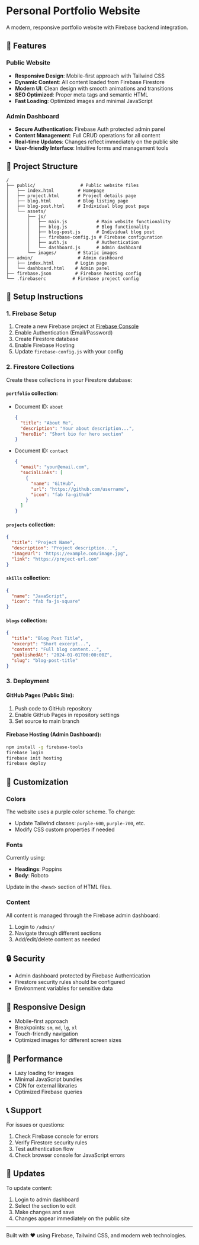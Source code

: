 # Personal Portfolio Website

A modern, responsive portfolio website with Firebase backend integration.

## 🚀 Features

### Public Website
- **Responsive Design**: Mobile-first approach with Tailwind CSS
- **Dynamic Content**: All content loaded from Firebase Firestore
- **Modern UI**: Clean design with smooth animations and transitions
- **SEO Optimized**: Proper meta tags and semantic HTML
- **Fast Loading**: Optimized images and minimal JavaScript

### Admin Dashboard
- **Secure Authentication**: Firebase Auth protected admin panel
- **Content Management**: Full CRUD operations for all content
- **Real-time Updates**: Changes reflect immediately on the public site
- **User-friendly Interface**: Intuitive forms and management tools

## 📁 Project Structure

```
/
├── public/                 # Public website files
│   ├── index.html         # Homepage
│   ├── project.html       # Project details page
│   ├── blog.html          # Blog listing page
│   ├── blog-post.html     # Individual blog post page
│   └── assets/
│       ├── js/
│       │   ├── main.js           # Main website functionality
│       │   ├── blog.js           # Blog functionality
│       │   ├── blog-post.js      # Individual blog post
│       │   ├── firebase-config.js # Firebase configuration
│       │   ├── auth.js           # Authentication
│       │   └── dashboard.js      # Admin dashboard
│       └── images/        # Static images
├── admin/                 # Admin dashboard
│   ├── index.html        # Login page
│   └── dashboard.html    # Admin panel
├── firebase.json         # Firebase hosting config
└── .firebaserc          # Firebase project config
```

## 🔧 Setup Instructions

### 1. Firebase Setup
1. Create a new Firebase project at [Firebase Console](https://console.firebase.google.com)
2. Enable Authentication (Email/Password)
3. Create Firestore database
4. Enable Firebase Hosting
5. Update `firebase-config.js` with your config

### 2. Firestore Collections

Create these collections in your Firestore database:

#### `portfolio` collection:
- Document ID: `about`
  ```json
  {
    "title": "About Me",
    "description": "Your about description...",
    "heroBio": "Short bio for hero section"
  }
  ```
- Document ID: `contact`
  ```json
  {
    "email": "your@email.com",
    "socialLinks": [
      {
        "name": "GitHub",
        "url": "https://github.com/username",
        "icon": "fab fa-github"
      }
    ]
  }
  ```

#### `projects` collection:
```json
{
  "title": "Project Name",
  "description": "Project description...",
  "imageUrl": "https://example.com/image.jpg",
  "link": "https://project-url.com"
}
```

#### `skills` collection:
```json
{
  "name": "JavaScript",
  "icon": "fab fa-js-square"
}
```

#### `blogs` collection:
```json
{
  "title": "Blog Post Title",
  "excerpt": "Short excerpt...",
  "content": "Full blog content...",
  "publishedAt": "2024-01-01T00:00:00Z",
  "slug": "blog-post-title"
}
```

### 3. Deployment

#### GitHub Pages (Public Site):
1. Push code to GitHub repository
2. Enable GitHub Pages in repository settings
3. Set source to main branch

#### Firebase Hosting (Admin Dashboard):
```bash
npm install -g firebase-tools
firebase login
firebase init hosting
firebase deploy
```

## 🎨 Customization

### Colors
The website uses a purple color scheme. To change:
- Update Tailwind classes: `purple-600`, `purple-700`, etc.
- Modify CSS custom properties if needed

### Fonts
Currently using:
- **Headings**: Poppins
- **Body**: Roboto

Update in the `<head>` section of HTML files.

### Content
All content is managed through the Firebase admin dashboard:
1. Login to `/admin/`
2. Navigate through different sections
3. Add/edit/delete content as needed

## 🔒 Security

- Admin dashboard protected by Firebase Authentication
- Firestore security rules should be configured
- Environment variables for sensitive data

## 📱 Responsive Design

- Mobile-first approach
- Breakpoints: `sm`, `md`, `lg`, `xl`
- Touch-friendly navigation
- Optimized images for different screen sizes

## 🚀 Performance

- Lazy loading for images
- Minimal JavaScript bundles
- CDN for external libraries
- Optimized Firebase queries

## 📞 Support

For issues or questions:
1. Check Firebase console for errors
2. Verify Firestore security rules
3. Test authentication flow
4. Check browser console for JavaScript errors

## 🔄 Updates

To update content:
1. Login to admin dashboard
2. Select the section to edit
3. Make changes and save
4. Changes appear immediately on the public site

---

Built with ❤️ using Firebase, Tailwind CSS, and modern web technologies.